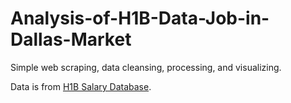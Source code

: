 # Analysis-of-H1B-Data-Job-in-Dallas-Market

Simple web scraping, data cleansing, processing, and visualizing.

Data is from [H1B Salary Database](https://h1bdata.info/index.php).

